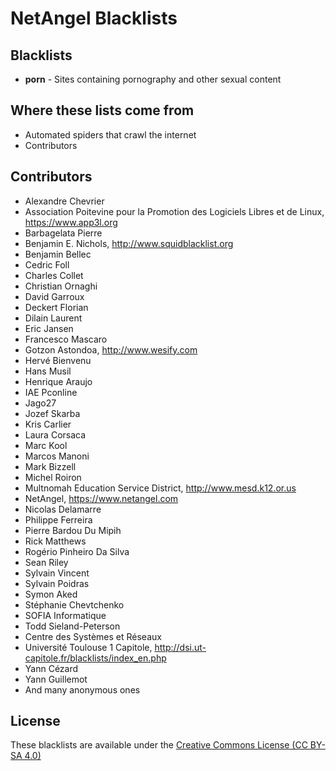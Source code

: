 # NetAngel Blacklists

## Blacklists

- **porn** - Sites containing pornography and other sexual content

## Where these lists come from

- Automated spiders that crawl the internet
- Contributors

## Contributors

- Alexandre Chevrier
- Association Poitevine pour la Promotion des Logiciels Libres et de Linux, https://www.app3l.org
- Barbagelata Pierre
- Benjamin E. Nichols, http://www.squidblacklist.org
- Benjamin Bellec
- Cedric Foll
- Charles Collet
- Christian Ornaghi
- David Garroux
- Deckert Florian
- Dilain Laurent
- Eric Jansen
- Francesco Mascaro
- Gotzon Astondoa, http://www.wesify.com
- Hervé Bienvenu
- Hans Musil
- Henrique Araujo
- IAE Pconline
- Jago27
- Jozef Skarba
- Kris Carlier
- Laura Corsaca
- Marc Kool
- Marcos Manoni
- Mark Bizzell
- Michel Roiron
- Multnomah Education Service District, http://www.mesd.k12.or.us
- NetAngel, https://www.netangel.com
- Nicolas Delamarre
- Philippe Ferreira
- Pierre Bardou Du Mipih
- Rick Matthews
- Rogério Pinheiro Da Silva
- Sean Riley
- Sylvain Vincent
- Sylvain Poidras
- Symon Aked
- Stéphanie Chevtchenko
- SOFIA Informatique
- Todd Sieland-Peterson
- Centre des Systèmes et Réseaux
- Université Toulouse 1 Capitole, http://dsi.ut-capitole.fr/blacklists/index_en.php
- Yann Cézard
- Yann Guillemot
- And many anonymous ones

## License

These blacklists are available under the [Creative Commons License (CC BY-SA 4.0)](https://creativecommons.org/licenses/by-sa/4.0/)
